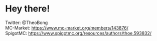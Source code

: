 # Hey there!

Twitter: @TheoBong <br />
MC-Market: https://www.mc-market.org/members/143876/ <br />
SpigotMC: https://www.spigotmc.org/resources/authors/thoe.593832/ <br />
